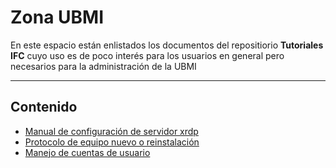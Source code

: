 # Zona UBMI

En este espacio están enlistados los documentos del repositiorio __Tutoriales IFC__ cuyo uso es de poco interés para los usuarios en general pero necesarios para la administración de la UBMI

____

## Contenido

- [Manual de configuración de servidor xrdp](https://ubmi-ifc.github.io/Tutoriales-IFC/configuraciones/xrdp_server)
- [Protocolo de equipo nuevo o reinstalación](https://ubmi-ifc.github.io/Tutoriales-IFC/configuraciones/protocolo_reinstalación)
- [Manejo de cuentas de usuario](https://ubmi-ifc.github.io/Tutoriales-IFC/notas/manejo_de_usuarios)
